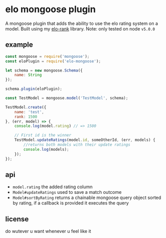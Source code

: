# elo mongoose plugin

A mongoose plugin that adds the ability to use the elo rating system on a model. Built using my [elo-rank](http://github.com/dmamills/elo-rank) library. Note: only tested on node `v5.0.0`

## example

```javascript
const mongoose = require('mongoose');
const eloPlugin = require('elo-mongoose');

let schema = new mongoose.Schema({
    name: String
});

schema.plugin(eloPlugin);

const TestModel = mongoose.model('TestModel', schema);

TestModel.create({
    name: 'test',
    rank: 1500
}, (err, model) => {
    console.log(model.rating) // => 1500

    // First id is the winner
    TestModel.updateRatings(model.id, someOtherId, (err, models) {
        //returns both models with their update ratings
        console.log(models);
    });
});
```

## api

* `model.rating` the added rating column
* `Model#updateRatings` used to save a match outcome
* `Model#sortByRating` returns a chainable mongoose query object sorted by rating, if a callback is provided it executes the query

## license

do wutever u want whenever u feel like it
